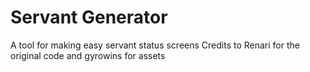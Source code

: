 # Servant Generator
A tool for making easy servant status screens
Credits to Renari for the original code and gyrowins for assets
